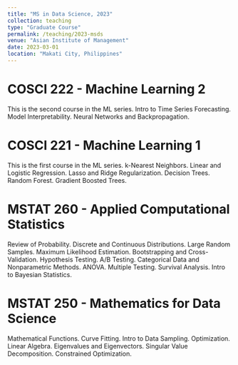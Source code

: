 ```yaml
---
title: "MS in Data Science, 2023"
collection: teaching
type: "Graduate Course"
permalink: /teaching/2023-msds
venue: "Asian Institute of Management"
date: 2023-03-01
location: "Makati City, Philippines"
---
```


COSCI 222 - Machine Learning 2
======
This is the second course in the ML series. Intro to Time Series Forecasting. Model Interpretability. Neural Networks and Backpropagation.

COSCI 221 - Machine Learning 1
======
This is the first course in the ML series. k-Nearest Neighbors. Linear and Logistic Regression. Lasso and Ridge Regularization. Decision Trees. Random Forest. Gradient Boosted Trees.

MSTAT 260 - Applied Computational Statistics
======
Review of Probability. Discrete and Continuous Distributions. Large Random Samples. Maximum Likelihood Estimation. Bootstrapping and Cross-Validation. Hypothesis Testing. A/B Testing. Categorical Data and Nonparametric Methods. ANOVA. Multiple Testing. Survival Analysis. Intro to Bayesian Statistics.

MSTAT 250 - Mathematics for Data Science
======
Mathematical Functions. Curve Fitting. Intro to Data Sampling. Optimization. Linear Algebra. Eigenvalues and Eigenvectors. Singular Value Decomposition. Constrained Optimization.
